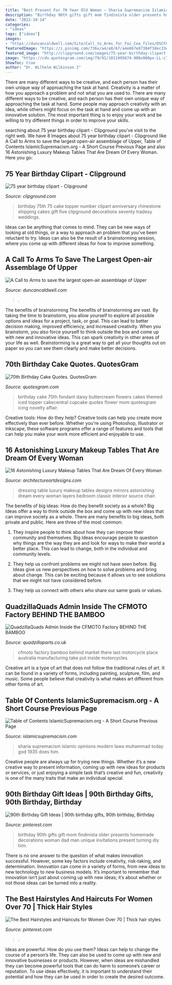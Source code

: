 ```yaml
---
title: "Best Present For 70 Year Old Woman ~ Sharia Supremacism Islamic Opinions Modern Laws Muhammad Today God 1935 Does Him"
description: "Birthday 90th gifts gift mom findinista older presents homemade decorations woman dad man unique invitations present turning diy him"
date: "2022-10-14"
categories:
- "ideas"
tags: ["ideas"]
images:
- "https://duncancaldwell.com/Site/Call_to_Arms_for_Foz_Coa_files/DSCF8785.jpg"
featuredImage: "https://i.pinimg.com/736x/a4/e8/67/a4e867e87384f3dec33d18b0d5c317df.jpg"
featured_image: "http://clipground.com/images/75-year-birthday-clipart-18.jpg"
image: "https://cdn.quotesgram.com/img/79/91/1011995674-900x900px-LL-c74e3da7_Daisy-cake-CraftyCakery.jpeg"
ShowToc: true
author: "Dr. Wilhelm Wilkinson I"
---
```



There are many different ways to be creative, and each person has their own unique way of approaching the task at hand.
Creativity is a matter of how you approach a problem and not what you are used to. There are many different ways to be creative, and each person has their own unique way of approaching the task at hand. Some people may approach creativity with an idea, while others might focus on the task at hand and come up with an innovative solution. The most important thing is to enjoy your work and be willing to try different things in order to improve your skills.

	

		
searching about 75 year birthday clipart - Clipground you've visit to the right web. We have 8 Images about 75 year birthday clipart - Clipground like A Call to Arms to save the largest open-air assemblage of Upper, Table of Contents IslamicSupremacism.org - A Short Course Previous Page and also 16 Astonishing Luxury Makeup Tables That Are Dream Of Every Woman. Here you go:
		
    
## 75 Year Birthday Clipart - Clipground

<img loading=lazy src="http://clipground.com/images/75-year-birthday-clipart-18.jpg" onerror="this.onerror=null;this.src='https://tse3.mm.bing.net/th?id=OIP.reUqpAy1SnlbX1nKOHz46gHaFT&amp;pid=15.1';" alt="75 year birthday clipart - Clipground">

_Source: clipground.com_

>birthday 75th 75 cake topper number clipart anniversary rhinestone shipping cakes gift five clipground decorations seventy tradesy weddings. 

	

Ideas can be anything that comes to mind. They can be new ways of looking at old things, or a way to approach an problem that you've been reluctant to try. Ideas can also be the result of a brainstorming session, where you come up with different ideas for how to improve something.

    
## A Call To Arms To Save The Largest Open-air Assemblage Of Upper

<img loading=lazy src="https://duncancaldwell.com/Site/Call_to_Arms_for_Foz_Coa_files/DSCF8785.jpg" onerror="this.onerror=null;this.src='https://tse1.mm.bing.net/th?id=OIP.XDm_ULs7EVviqMesVHTl_AHaJ4&amp;pid=15.1';" alt="A Call to Arms to save the largest open-air assemblage of Upper">

_Source: duncancaldwell.com_

>. 

	

The benefits of brainstorming
The benefits of brainstorming are vast. By taking the time to brainstorm, you allow yourself to explore all possible options and ideas for a project, task, or goal. This can lead to better decision making, improved efficiency, and increased creativity.
When you brainstorm, you also force yourself to think outside the box and come up with new and innovative ideas. This can spark creativity in other areas of your life as well. Brainstorming is a great way to get all your thoughts out on paper so you can see them clearly and make better decisions.

    
## 70th Birthday Cake Quotes. QuotesGram

<img loading=lazy src="https://cdn.quotesgram.com/img/79/91/1011995674-900x900px-LL-c74e3da7_Daisy-cake-CraftyCakery.jpeg" onerror="this.onerror=null;this.src='https://tse4.mm.bing.net/th?id=OIP.zMYX53bF6t2f1TmUkC9ZlQHaKo&amp;pid=15.1';" alt="70th Birthday Cake Quotes. QuotesGram">

_Source: quotesgram.com_

>birthday cake 70th fondant daisy buttercream flowers cakes themed iced topper cakecentral cupcake quotes flower mom quotesgram icing novelty affair. 

	

Creative tools: How do they help?
Creative tools can help you create more effectively than ever before. Whether you're using Photoshop, Illustrator or Inkscape, these software programs offer a range of features and tools that can help you make your work more efficient and enjoyable to use.

    
## 16 Astonishing Luxury Makeup Tables That Are Dream Of Every Woman

<img loading=lazy src="http://www.architectureartdesigns.com/wp-content/uploads/2016/05/4-47.jpg" onerror="this.onerror=null;this.src='https://tse4.mm.bing.net/th?id=OIP.fFB5p0gPzUgjRwFLZsHicAHaFj&amp;pid=15.1';" alt="16 Astonishing Luxury Makeup Tables That Are Dream Of Every Woman">

_Source: architectureartdesigns.com_

>dressing table luxury makeup tables designs mirrors astonishing dream every woman layers bedroom classic interior source chair. 

	

The benefits of big ideas: How do they benefit society as a whole?
Big Ideas offer a way to think outside the box and come up with new ideas that can improve society as a whole. There are many benefits to big ideas, both private and public. Here are three of the most common: 
1) They inspire people to think about how they can improve their community and themselves. Big Ideas encourage people to question why things are the way they are and look for ways to make their world a better place. This can lead to change, both in the individual and community levels.

2) They help us confront problems we might not have seen before. Big Ideas give us new perspectives on how to solve problems and bring about change. This can be exciting because it allows us to see solutions that we might not have considered before.

3) They help us connect with others who share our same goals or values.

    
## QuadzillaQuads Admin Inside The CFMOTO Factory BEHIND THE BAMBOO

<img loading=lazy src="http://cdn.shopify.com/s/files/1/0037/7248/1647/articles/thumbnail_228ce3f4-1004-496c-900c-ebffb361289e_1024x1024.png?v=1550579427" onerror="this.onerror=null;this.src='https://tse4.mm.bing.net/th?id=OIP.H350M0eE4ZiBSsygXZTzmAHaHa&amp;pid=15.1';" alt="QuadzillaQuads Admin Inside the CFMOTO Factory BEHIND THE BAMBOO">

_Source: quadzillaparts.co.uk_

>cfmoto factory bamboo behind market there last motorcycle place australia manufacturing take put inside motorcycles. 

	

Creative art is a type of art that does not follow the traditional rules of art. It can be found in a variety of forms, including painting, sculpture, film, and music. Some people believe that creativity is what makes art different from other forms of art.

    
## Table Of Contents IslamicSupremacism.org - A Short Course Previous Page

<img loading=lazy src="http://islamicsupremacism.com/Islamic_Supremacism/47_Modern_Jurists_&amp;_Sharia_Scholars_Opinions_on_IS&amp;J_files/pastedGraphic_1.png" onerror="this.onerror=null;this.src='https://tse3.mm.bing.net/th?id=OIP.jgEkr4nKTe6t0OdGo-vaZQAAAA&amp;pid=15.1';" alt="Table of Contents IslamicSupremacism.org - A Short Course Previous Page">

_Source: islamicsupremacism.com_

>sharia supremacism islamic opinions modern laws muhammad today god 1935 does him. 

	

Creative people are always up for trying new things. Whether it’s a new creative way to present information, coming up with new ideas for products or services, or just enjoying a simple task that’s creative and fun, creativity is one of the many traits that make an individual special.

    
## 90th Birthday Gift Ideas | 90th Birthday Gifts, 90th Birthday, Birthday

<img loading=lazy src="https://i.pinimg.com/736x/7d/ca/e6/7dcae6dee7c27134b861bc79025e0fc2.jpg" onerror="this.onerror=null;this.src='https://tse2.mm.bing.net/th?id=OIP.L0moylOwax1X_n6OzCTdMwHaLH&amp;pid=15.1';" alt="90th Birthday Gift Ideas | 90th birthday gifts, 90th birthday, Birthday">

_Source: pinterest.com_

>birthday 90th gifts gift mom findinista older presents homemade decorations woman dad man unique invitations present turning diy him. 

	

There is no one answer to the question of what makes innovation successful. However, some key factors include creativity, risk-taking, and determination. Innovation can come in a variety of forms, from new ideas to new technology to new business models. It’s important to remember that innovation isn’t just about coming up with new ideas; it’s about whether or not those ideas can be turned into a reality.

    
## The Best Hairstyles And Haircuts For Women Over 70 | Thick Hair Styles

<img loading=lazy src="https://i.pinimg.com/736x/a4/e8/67/a4e867e87384f3dec33d18b0d5c317df.jpg" onerror="this.onerror=null;this.src='https://tse3.mm.bing.net/th?id=OIP.x7E7rCk_jmJUAdINz3y-DwHaJP&amp;pid=15.1';" alt="The Best Hairstyles and Haircuts for Women Over 70 | Thick hair styles">

_Source: pinterest.com_

>. 

	

Ideas are powerful. How do you use them?
Ideas can help to change the course of a person’s life. They can also be used to come up with new and innovative businesses or products. However, when ideas are mishandled they can become powerful tools that can do harm to someone’s career or reputation. To use ideas effectively, it is important to understand their potential and how they can be used in order to create the desired outcome.

